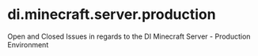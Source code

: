 # di.minecraft.server.production

Open and Closed Issues in regards to the DI Minecraft Server - Production Environment
